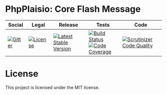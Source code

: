 # PhpPlaisio: Core Flash Message

<table>
<thead>
<tr>
<th>Social</th>
<th>Legal</th>
<th>Release</th>
<th>Tests</th>
<th>Code</th>
</tr>
</thead>
<tbody>
<tr>
<td>
<a href="https://gitter.im/PhpPlaisio/PhpPlaisio"><img src="https://badges.gitter.im/PhpPlaisio/PhpPlaisio.svg" alt="Gitter"/></a>
</td>
<td>
<a href="https://packagist.org/packages/plaisio/flash-message-core"><img src="https://poser.pugx.org/plaisio/flash-message-core/license" alt="License"/></a>
</td>
<td>
<a href="https://packagist.org/packages/plaisio/flash-message-core"><img src="https://poser.pugx.org/plaisio/flash-message-core/v/stable" alt="Latest Stable Version"/></a>
</td>
<td>
<a href="https://travis-ci.org/PhpPlaisio/flash-message-core"><img src="https://travis-ci.org/PhpPlaisio/flash-message-core.svg?branch=master" alt="Build Status"/></a><br/>
<a href="https://scrutinizer-ci.com/g/PhpPlaisio/flash-message-core/?branch=master"><img src="https://scrutinizer-ci.com/g/PhpPlaisio/flash-message-core/badges/coverage.png?b=master" alt="Code Coverage"/></a>
</td>
<td>
<a href="https://scrutinizer-ci.com/g/PhpPlaisio/flash-message-core/?branch=master"><img src="https://scrutinizer-ci.com/g/PhpPlaisio/flash-message-core/badges/quality-score.png?b=master" alt="Scrutinizer Code Quality"/></a>
</td>
</tr>
</tbody>
</table>

#  License

This project is licensed under the MIT license.

